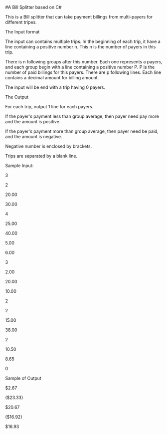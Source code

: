 #A Bill Splitter based on C#

This is a Bill splitter that can take payment billings from multi-payers for different tripes.

The Input format

The input can contains multiple trips. 
In the beginning of each trip, it have a line containing a positive number n.
This n is the number of payers in this trip.

There is n following groups after this number.
Each one represents a payers, and each group begin with a line containing a positive number P.
P is the number of paid billings for this payers.
There are p following lines.
Each line contains a decimal amount for billing amount.

The input will be end with a trip having 0 payers.

The Output

For each trip, output 1 line for each payers.

If the payer's payment less than group average, then payer need pay more and the amount is positive.

If the payer's payment more than group average, then payer need be paid, and the amount is negative. 

Negative number is enclosed by brackets.

Trips are separated by a blank line.

Sample Input:

3

2

20.00

30.00

4

25.00

40.00

5.00

6.00

3

2.00

20.00

10.00

2

2

15.00

38.00

2

10.50

8.65

0

Sample of Output

$2.67

($23.33)

$20.67


($16.92)

$16.93

